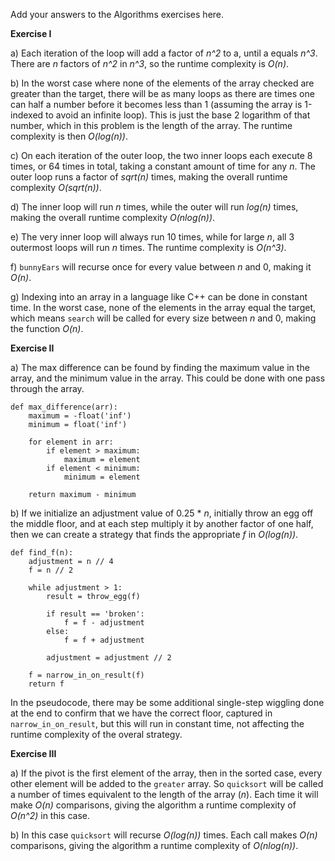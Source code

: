 Add your answers to the Algorithms exercises here.

__Exercise I__

a) Each iteration of the loop will add a factor of _n^2_ to a, until a equals _n^3_. There are _n_ factors of _n^2_ in _n^3_, so the runtime complexity is _O(n)_.

b) In the worst case where none of the elements of the array checked are greater than the target, there will be as many loops as there are times one can half a number before it becomes less than 1 (assuming the array is 1-indexed to avoid an infinite loop). This is just the base 2 logarithm of that number, which in this problem is the length of the array. The runtime complexity is then _O(log(n))_.

c) On each iteration of the outer loop, the two inner loops each execute 8 times, or 64 times in total, taking a constant amount of time for any _n_. The outer loop runs a factor of _sqrt(n)_ times, making the overall runtime complexity _O(sqrt(n))_.

d) The inner loop will run _n_ times, while the outer will run _log(n)_ times, making the overall runtime complexity _O(nlog(n))_.

e) The very inner loop will always run 10 times, while for large _n_, all 3 outermost loops will run _n_ times. The runtime complexity is _O(n^3)_.

f) `bunnyEars` will recurse once for every value between _n_ and 0, making it _O(n)_.

g) Indexing into an array in a language like C++ can be done in constant time. In the worst case, none of the elements in the array equal the target, which means `search` will be called for every size between _n_ and 0, making the function _O(n)_.

__Exercise II__

a) The max difference can be found by finding the maximum value in the array, and the minimum value in the array. This could be done with one pass through the array.

```
def max_difference(arr):
    maximum = -float('inf')
    minimum = float('inf')

    for element in arr:
        if element > maximum:
            maximum = element
        if element < minimum:
            minimum = element

    return maximum - minimum
```

b) If we initialize an adjustment value of 0.25 * _n_, initially throw an egg off the middle floor, and at each step multiply it by another factor of one half, then we can create a strategy that finds the appropriate _f_ in _O(log(n))_.

```
def find_f(n):
    adjustment = n // 4
    f = n // 2

    while adjustment > 1:
        result = throw_egg(f)

        if result == 'broken':
            f = f - adjustment
        else:
            f = f + adjustment

        adjustment = adjustment // 2

    f = narrow_in_on_result(f)
    return f
```

In the pseudocode, there may be some additional single-step wiggling done at the end to confirm that we have the correct floor, captured in `narrow_in_on_result`, but this will run in constant time, not affecting the runtime complexity of the overal strategy.

__Exercise III__

a) If the pivot is the first element of the array, then in the sorted case, every other element will be added to the `greater` array. So `quicksort` will be called a number of times equivalent to the length of the array (_n_). Each time it will make _O(n)_ comparisons, giving the algorithm a runtime complexity of _O(n^2)_ in this case.

b) In this case `quicksort` will recurse _O(log(n))_ times. Each call makes _O(n)_ comparisons, giving the algorithm a runtime complexity of _O(nlog(n))_.